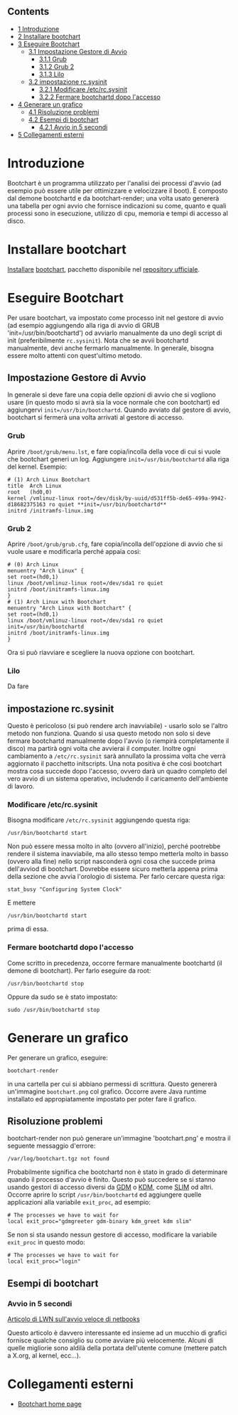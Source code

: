 ## Contents

*   [1 Introduzione](#Introduzione)
*   [2 Installare bootchart](#Installare_bootchart)
*   [3 Eseguire Bootchart](#Eseguire_Bootchart)
    *   [3.1 Impostazione Gestore di Avvio](#Impostazione_Gestore_di_Avvio)
        *   [3.1.1 Grub](#Grub)
        *   [3.1.2 Grub 2](#Grub_2)
        *   [3.1.3 Lilo](#Lilo)
    *   [3.2 impostazione rc.sysinit](#impostazione_rc.sysinit)
        *   [3.2.1 Modificare /etc/rc.sysinit](#Modificare_.2Fetc.2Frc.sysinit)
        *   [3.2.2 Fermare bootchartd dopo l'accesso](#Fermare_bootchartd_dopo_l.27accesso)
*   [4 Generare un grafico](#Generare_un_grafico)
    *   [4.1 Risoluzione problemi](#Risoluzione_problemi)
    *   [4.2 Esempi di bootchart](#Esempi_di_bootchart)
        *   [4.2.1 Avvio in 5 secondi](#Avvio_in_5_secondi)
*   [5 Collegamenti esterni](#Collegamenti_esterni)

# Introduzione

Bootchart è un programma utilizzato per l'analisi dei processi d'avvio (ad esempio può essere utile per ottimizzare e velocizzare il boot). È composto dal demone bootchartd e da bootchart-render; una volta usato genererà una tabella per ogni avvio che fornisce indicazioni su come, quanto e quali processi sono in esecuzione, utilizzo di cpu, memoria e tempi di accesso al disco.

# Installare bootchart

[Installare](/index.php/Pacman "Pacman") [bootchart](https://www.archlinux.org/packages/?name=bootchart), pacchetto disponibile nel [repository ufficiale](/index.php/Official_Repositories_(Italiano) "Official Repositories (Italiano)").

# Eseguire Bootchart

Per usare bootchart, va impostato come processo init nel gestore di avvio (ad esempio aggiungendo alla riga di avvio di GRUB 'init=/usr/bin/bootchartd') od avviarlo manualmente da uno degli script di init (preferibilmente `rc.sysinit`). Nota che se avvii bootchartd manualmente, devi anche fermarlo manualmente. In generale, bisogna essere molto attenti con quest'ultimo metodo.

## Impostazione Gestore di Avvio

In generale si deve fare una copia delle opzioni di avvio che si vogliono usare (in questo modo si avrà sia la voce normale che con bootchart) ed aggiungervi `init=/usr/bin/bootchartd`. Quando avviato dal gestore di avvio, bootchart si fermerà una volta arrivati al gestore di accesso.

### Grub

Aprire `/boot/grub/menu.lst`, e fare copia/incolla della voce di cui si vuole che bootchart generi un log. Aggiungere `init=/usr/bin/bootchartd` alla riga del kernel. Esempio:

```
# (1) Arch Linux Bootchart
title  Arch Linux
root   (hd0,0)
kernel /vmlinuz-linux root=/dev/disk/by-uuid/d531ff5b-de65-499a-9942-d18682375163 ro quiet **init=/usr/bin/bootchartd**
initrd /initramfs-linux.img

```

### Grub 2

Aprire `/boot/grub/grub.cfg`, fare copia/incolla dell'opzione di avvio che si vuole usare e modificarla perché appaia così:

```
# (0) Arch Linux
menuentry "Arch Linux" {
set root=(hd0,1)
linux /boot/vmlinuz-linux root=/dev/sda1 ro quiet
initrd /boot/initramfs-linux.img
}
# (1) Arch Linux with Bootchart
menuentry "Arch Linux with Bootchart" {
set root=(hd0,1)
linux /boot/vmlinuz-linux root=/dev/sda1 ro quiet init=/usr/bin/bootchartd
initrd /boot/initramfs-linux.img
}

```

Ora si può riavviare e scegliere la nuova opzione con bootchart.

### Lilo

Da fare

## impostazione rc.sysinit

Questo è pericoloso (si può rendere arch inavviabile) - usarlo solo se l'altro metodo non funziona. Quando si usa questo metodo non solo si deve fermare bootchartd manualmente dopo l'avvio (o riempirà completamente il disco) ma partirà ogni volta che avvierai il computer. Inoltre ogni cambiamento a `/etc/rc.sysinit` sarà annullato la prossima volta che verrà aggiornato il pacchetto initscripts. Una nota positiva è che così bootchart mostra cosa succede dopo l'accesso, ovvero darà un quadro completo del vero avvio di un sistema operativo, includendo il caricamento dell'ambiente di lavoro.

### Modificare /etc/rc.sysinit

Bisogna modificare `/etc/rc.sysinit` aggiungendo questa riga:

```
/usr/bin/bootchartd start

```

Non può essere messa molto in alto (ovvero all'inizio), perché pootrebbe rendere il sistema inavviabile, ma allo stesso tempo metterla molto in basso (ovvero alla fine) nello script nasconderà ogni cosa che succede prima dell'avviod di bootchart. Dovrebbe essere sicuro metterla appena prima della sezione che avvia l'orologio di sistema. Per farlo cercare questa riga:

```
stat_busy "Configuring System Clock"

```

E mettere

```
/usr/bin/bootchartd start

```

prima di essa.

### Fermare bootchartd dopo l'accesso

Come scritto in precedenza, occorre fermare manualmente bootchartd (il demone di bootchart). Per farlo eseguire da root:

```
/usr/bin/bootchartd stop

```

Oppure da sudo se è stato impostato:

```
sudo /usr/bin/bootchartd stop

```

# Generare un grafico

Per generare un grafico, eseguire:

```
bootchart-render

```

in una cartella per cui si abbiano permessi di scrittura. Questo genererà un'immagine `bootchart.png` col grafico. Occorre avere Java runtime installato ed appropiatamente impostato per poter fare il grafico.

## Risoluzione problemi

bootchart-render non può generare un'immagine 'bootchart.png' e mostra il seguente messaggio d'errore:

```
/var/log/bootchart.tgz not found

```

Probabilmente significa che bootchartd non è stato in grado di determinare quando il processo d'avvio è finito. Questo può succedere se si stanno usando gestori di accesso diversi da [GDM](/index.php/GDM "GDM") o [KDM](/index.php/KDM "KDM"), come [SLIM](/index.php/SLIM "SLIM") od altri. Occorre aprire lo script `/usr/bin/bootchartd` ed aggiungere quelle applicazioni alla variabile `exit_proc`, ad esempio:

```
# The processes we have to wait for
local exit_proc="gdmgreeter gdm-binary kdm_greet kdm slim"

```

Se non si sta usando nessun gestore di accesso, modificare la variabile `exit_proc` in questo modo:

```
# The processes we have to wait for
local exit_proc="login"

```

## Esempi di bootchart

### Avvio in 5 secondi

[Articolo di LWN sull'avvio veloce di netbooks](http://lwn.net/Articles/299483/)

Questo articolo è davvero interessante ed insieme ad un mucchio di grafici fornisce qualche consiglio su come avviare più velocemente. Alcuni di quelle migliorie sono aldilà della portata dell'utente comune (mettere patch a X.org, al kernel, ecc...).

# Collegamenti esterni

*   [Bootchart home page](http://www.bootchart.org/)